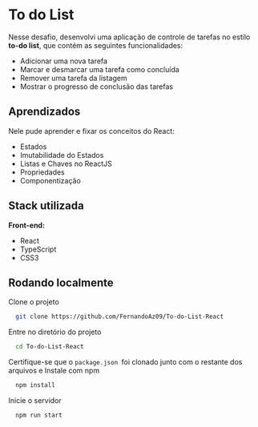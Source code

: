 
# To do List

Nesse desafio, desenvolvi uma aplicação de controle de tarefas no estilo **to-do list**, que contém as seguintes funcionalidades:
- Adicionar uma nova tarefa
- Marcar e desmarcar uma tarefa como concluída
- Remover uma tarefa da listagem
- Mostrar o progresso de conclusão das tarefas

## Aprendizados

Nele pude aprender e fixar os conceitos do React:
- Estados
- Imutabilidade do Estados
- Listas e Chaves no ReactJS
- Propriedades
- Componentização


## Stack utilizada

**Front-end:** 
- React 
- TypeScript
- CSS3

## Rodando localmente

Clone o projeto

```bash
  git clone https://github.com/FernandoAz09/To-do-List-React
```

Entre no diretório do projeto

```bash
  cd To-do-List-React
```

Certifique-se que o ```package.json ```foi clonado junto com o restante dos arquivos e Instale com npm

```bash
  npm install
```

Inicie o servidor

```bash
  npm run start
```


